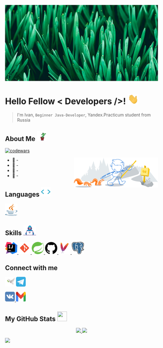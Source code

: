 <div align="center">
<img width='100%' height='250px' src="https://raw.githubusercontent.com/BucketOnHead/BucketOnHead/main/pictures/Header.jpg" alt="Header" />
</div>

# Hello Fellow < Developers />! <img width='35px' height='35px' src="https://raw.githubusercontent.com/BucketOnHead/BucketOnHead/main/gifs/hello.gif" />

> I'm Ivan, `Beginner Java-Developer`, 
> Yandex.Practicum student from Russia

## About Me <img width='32px' height='32px' src="https://raw.githubusercontent.com/BucketOnHead/BucketOnHead/main/gifs/dancing_cactus.gif" />

[![codewars](https://www.codewars.com/users/BucketOnHead/badges/small)](https://www.codewars.com/users/BucketOnHead) 

<img width='55%' align="right" alt="cat.svg not found =(" src="https://raw.githubusercontent.com/BucketOnHead/BucketOnHead/d81ab3fa682ceffdac3dfa290b0fb76a3d947a33/pictures/cat.svg" />

* 🔭 -
* 🌱 -
* 👯 - 
* 💬 -

## Languages <img width='32px' height='32px' src="https://raw.githubusercontent.com/BucketOnHead/BucketOnHead/main/gifs/brackets.gif" />
<a href="https://github.com/BucketOnHead?tab=repositories&q=&type=&language=java&sort="> <img width='40px' height='40px' src="https://raw.githubusercontent.com/BucketOnHead/BucketOnHead/main/icons/languages/Java.svg" /> </a>

## Skills <img width='42px' height='32px' src="https://raw.githubusercontent.com/BucketOnHead/BucketOnHead/main/gifs/print.gif" />
<a href="https://www.jetbrains.com/idea/"> <img width='40px' height='40px' src="https://raw.githubusercontent.com/BucketOnHead/BucketOnHead/main/icons/skills/IntelliJ_IDEA.svg" /> </a>
<a href="https://git-scm.com/"> <img width='40px' height='40px' src="https://raw.githubusercontent.com/BucketOnHead/BucketOnHead/main/icons/skills/Git.svg" /> </a>
<a href="https://spring.io/"> <img width='40px' height='40px' src="https://raw.githubusercontent.com/BucketOnHead/BucketOnHead/main/icons/skills/Spring.svg" /> </a>
<a href="https://github.com/"> <img width='40px' height='40px' src="https://raw.githubusercontent.com/BucketOnHead/BucketOnHead/main/icons/skills/GitHub.svg" /> </a>
<a href="https://maven.apache.org/"> <img width='40px' height='40px' src="https://raw.githubusercontent.com/BucketOnHead/BucketOnHead/main/icons/skills/Maven.svg" /> </a>
<a href="https://www.postgresql.org/"> <img width='40px' height='40px' src="https://raw.githubusercontent.com/BucketOnHead/BucketOnHead/main/icons/skills/PostgreSQL.svg" /> </a>

## Connect with me 
<!-- Telegram -->
<img width='32px' height='32px' src="https://raw.githubusercontent.com/BucketOnHead/BucketOnHead/main/gifs/flying_bird.gif" />
<a href="https://t.me/BucketOnHead"> <img width='32px' height='32px' src="https://raw.githubusercontent.com/BucketOnHead/BucketOnHead/main/icons/communications/Telegram.svg" /> </a>

<a href="https://vk.com/bucketonhead"> <img width='32px' height='32px' src="https://raw.githubusercontent.com/BucketOnHead/BucketOnHead/main/icons/communications/Vk.svg" /> </a>
<a href="mailto:marakanovivan@gmail.com?subject=Hello&body=I%20saw%20your%20github%20profile%20and%20decided%20to%20write%20to%20you"> <img width='32px' height='32px' src="https://raw.githubusercontent.com/BucketOnHead/BucketOnHead/main/icons/communications/Gmail.svg" /> </a>

## My GitHub Stats <img width='32px' height='32px' src="https://raw.githubusercontent.com/IvanMarakanov/IvanMarakanov/main/gifs/github.gif" />
<p align="center">
  <a href="https://github-readme-stats.vercel.app/api?username=BucketOnHead&show_icons=true&count_private=true"> <img height='130' src="https://github-readme-stats.vercel.app/api?username=BucketOnHead&show_icons=true&count_private=true&hide=issues,contribs" /> </a>
  <a href="https://github-readme-stats.vercel.app/api/top-langs/?username=BucketOnHead&layout=compact"> <img height=130 src="https://github-readme-stats.vercel.app/api/top-langs/?username=BucketOnHead&layout=compact" /> </a>
</p>

![](https://komarev.com/ghpvc/?username=BucketOnHead)
